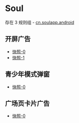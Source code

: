 # Soul

存在 3 规则组 - [cn.soulapp.android](/src/apps/cn.soulapp.android.ts)

## 开屏广告

- [快照-0](https://gkd-kit.gitee.io/import/12833280)
- [快照-1](https://gkd-kit.gitee.io/import/12850094)

## 青少年模式弹窗

- [快照-0](https://gkd-kit.gitee.io/import/12834093)

## 广场页卡片广告

- [快照-0](https://gkd-kit.gitee.io/import/12838000)
